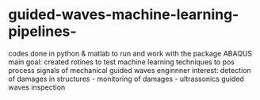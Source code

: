 # guided-waves-machine-learning-pipelines-
codes done in python & matlab to run and work with the package ABAQUS
main goal: created rotines to test machine learning techniques to pos process signals of mechanical guided waves 
enginnner interest: detection of damages in structures - monitoring of damages - ultrassonics guided waves inspection 
